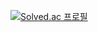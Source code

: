 [![Solved.ac
프로필](http://mazassumnida.wtf/api/generate_badge?boj=dlghckd)](https://solved.ac/dlghckd)
